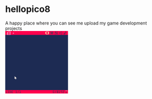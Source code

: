 # hellopico8
A happy place where you can see me upload my game development projects
<br>
<img src="images/HelloWord.gif" alt="Test printing a simple hello world message on pico8" width="200" height="200">
